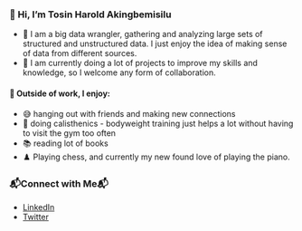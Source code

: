 ### 👋 Hi, I’m Tosin Harold Akingbemisilu

- 👀 I am a big data wrangler, gathering and analyzing large sets of structured and unstructured data. I just enjoy the idea of making sense of data from different sources.
- 💞️ I am currently doing a lot of projects to improve my skills and knowledge, so I welcome any form of collaboration.

#### 🌱 Outside of work, I enjoy:
- 😅 hanging out with friends and making new connections
- 🤸 doing calisthenics - bodyweight training just helps a lot without having to visit the gym too often
- 📚 reading lot of books
- ♟️ Playing chess, and currently my new found love of playing the piano.

### 📬Connect with Me📬
- [LinkedIn](https://www.linkedin.com/in/tosin-akingbemisilu)
- [Twitter](https://www.twitter.com/tosmartak)

<!---
tosmartak/tosmartak is a ✨ special ✨ repository because its `README.md` (this file) appears on your GitHub profile.
You can click the Preview link to take a look at your changes.
--->
